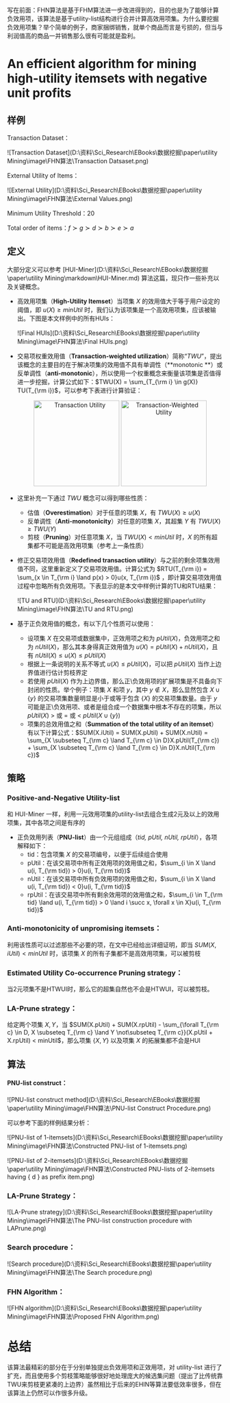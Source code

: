写在前面：FHN算法是基于FHM算法进一步改进得到的，目的也是为了能够计算负效用项，该算法是基于utility-list结构进行合并计算高效用项集。为什么要挖掘负效用项集？举个简单的例子，商家捆绑销售，就单个商品而言是亏损的，但当与利润值高的商品一并销售那么很有可能就是盈利。

# An efficient algorithm for mining high-utility itemsets with negative unit profits

## 样例

Transaction Dataset：

![Transaction Dataset](D:\资料\Sci_Research\EBooks\数据挖掘\paper\utility Mining\image\FHN算法\Transaction Datsaset.png)

External Utility of Items：

![External Utility](D:\资料\Sci_Research\EBooks\数据挖掘\paper\utility Mining\image\FHN算法\External Values.png)

Minimum Utility Threshold：20

Total order of items：$f \succ g \succ d \succ b \succ e \succ a$

## 定义

大部分定义可以参考 [HUI-Miner](D:\资料\Sci_Research\EBooks\数据挖掘\paper\utility Mining\markdown\HUI-Miner.md) 算法这篇，现只作一些补充以及关键概念。

+ 高效用项集（**High-Utility Itemset**）当项集 $X$ 的效用值大于等于用户设定的阈值，即 $u(X) \ge minUtil$ 时，我们认为该项集是一个高效用项集，应该被输出。下图是本文样例中的所有HUIs：

  ![Final HUIs](D:\资料\Sci_Research\EBooks\数据挖掘\paper\utility Mining\image\FHN算法\Final HUIs.png)

+ 交易项权重效用值（**Transaction-weighted utilization**）简称“_TWU_”，提出该概念的主要目的在于解决项集的效用值不具有单调性（**monotonic **）或反单调性（**anti-monotonic**），所以使用一个权重概念来衡量该项集是否值得进一步挖掘，计算公式如下：$TWU(X) = \sum_{T_{\rm i} \in g(X)} TU(T_{\rm i})$，可以参考下表进行计算验证：

  <center calss="half">
      <img src="D:\资料\Sci_Research\EBooks\数据挖掘\paper\utility Mining\image\FHN算法\TU.png" width=200 alt="Transaction Utility"/>
      <img src="D:\资料\Sci_Research\EBooks\数据挖掘\paper\utility Mining\image\FHN算法\TWU.png" width=200 alt="Transaction-Weighted Utility"/>
  </center>

+ 这里补充一下通过 $TWU$ 概念可以得到哪些性质：

  - 估值（**Overestimation**）对于任意的项集 $X$，有 $TWU(X) \ge u(X)$
  - 反单调性（**Anti-monotonicity**）对任意的项集 $X$，其超集 $Y$ 有 $TWU(X) \ge TWU(Y)$
  - 剪枝（**Pruning**）对任意项集 $X$，当 $TWU(X) < minUtil$ 时，$X$ 的所有超集都不可能是高效用项集（参考上一条性质）

+ 修正交易项效用值（**Redefined transaction utility**）与之前的剩余项集效用值不同，这里重新定义了交易项效用值。计算公式为 $RTU(T_{\rm i}) = \sum_{x \in T_{\rm i} \land p(x) > 0}u(x, T_{\rm i})$ ，即计算交易项效用值过程中忽略所有负效用项。下表显示的是本文中样例计算的TU和RTU结果：

  ![TU and RTU](D:\资料\Sci_Research\EBooks\数据挖掘\paper\utility Mining\image\FHN算法\TU and RTU.png)

+ 基于正负效用值的概念，有以下几个性质可以使用：

  - 设项集 $X$ 在交易项或数据集中，正效用项之和为 $pUtil(X)$，负效用项之和为 $nUtil(X)$，那么其本身得真正效用值为 $u(X) = pUtil(X) + nUtil(X)$，且有 $nUtil(X) \le u(X) \le pUtil(X)$
  - 根据上一条说明的关系不等式 $u(X) \le pUtil(X)$，可以把 $pUtil(X)$ 当作上边界值进行估计剪枝界定
  - 若使用 $pUtil(X)$ 作为上边界值，那么正\负效用项的扩展项集是不具备向下封闭的性质。举个例子：项集 $X$ 和项 $y$，其中 $y \notin X$，那么显然包含 $X \cup \{y\}$ 的交易项集数量明显是小于或等于包含 $\{X\}$ 的交易项集数量。由于 $y$ 可能是正\负效用项、或者是组合成一个数据集中根本不存在的项集，所以 $pUtil(X)$ > 或 = 或 < $pUtil(X \cup \{y\})$
  - 项集的总效用值之和（**Summation of the total utility of an itemset**）有以下计算公式：$SUM(X.iUtil) = SUM(X.pUtil) + SUM(X.nUtil) = \sum_{X \subseteq T_{\rm c} \land T_{\rm c} \in D}X.pUtil(T_{\rm c}) + \sum_{X \subseteq T_{\rm c} \land T_{\rm c} \in D}X.nUtil(T_{\rm c})$

## 策略

### Positive-and-Negative Utility-list

和 HUI-Miner 一样，利用一元效用项集的utility-list去组合生成2元及以上的效用项集，其中各项之间是有序的

+ 正负效用列表（**PNU-list**）由一个元组组成（_tid, pUtil, nUtil, rpUtil_），各项解释如下：
  - tid：包含项集 $X$ 的交易项编号，以便于后续组合使用
  - pUtil：在该交易项中所有正效用项的效用值之和，$\sum_{i \in X \land u(i, T_{\rm tid}) > 0}u(i, T_{\rm tid})$
  - nUtil：在该交易项中所有负效用项的效用值之和，$\sum_{i \in X \land u(i, T_{\rm tid}) < 0}u(i, T_{\rm tid})$
  - rpUtil：在该交易项中所有剩余效用项的效用值之和，$\sum_{i \in T_{\rm tid} \land u(i, T_{\rm tid}) > 0 \land i \succ x, \forall x \in X}u(i, T_{\rm tid})$

### Anti-monotonicity of unpromising itemsets：

利用该性质可以过滤那些不必要的项，在文中已经给出详细证明，即当 $SUM(X, iUtil) < minUtil$ 时，该项集 $X$ 的所有子集都不是高效用项集，可以被剪枝

### Estimated Utility Co-occurrence Pruning strategy：

当2元项集不是HTWUI时，那么它的超集自然也不会是HTWUI，可以被剪枝。

### LA-Prune strategy：

给定两个项集 $X, \, Y$，当 $SUM(X.pUtil) + SUM(X.rpUtil) - \sum_{\forall T_{\rm c} \in D, X \subseteq T_{\rm c} \land Y \not\subseteq T_{\rm c}}(X.pUtil + X.rpUtil) < minUtil$，那么项集 $\{X, \, Y\}$ 以及项集 $X$ 的拓展集都不会是HUI

## 算法

#### PNU-list construct：

![PNU-list construct method](D:\资料\Sci_Research\EBooks\数据挖掘\paper\utility Mining\image\FHN算法\PNU-list Construct Procedure.png)

可以参考下面的样例结果分析：

![PNU-list of 1-itemsets](D:\资料\Sci_Research\EBooks\数据挖掘\paper\utility Mining\image\FHN算法\Constructed PNU-list of 1-itemsets.png)

![PNU-list of 2-itemsets](D:\资料\Sci_Research\EBooks\数据挖掘\paper\utility Mining\image\FHN算法\Constructed PNU-lists of 2-itemsets having { d } as prefix item.png)

### LA-Prune Strategy：

![LA-Prune strategy](D:\资料\Sci_Research\EBooks\数据挖掘\paper\utility Mining\image\FHN算法\The PNU-list construction procedure with LAPrune.png)

### Search procedure：

![Search procedure](D:\资料\Sci_Research\EBooks\数据挖掘\paper\utility Mining\image\FHN算法\The Search procedure.png)

### FHN Algorithm：

![FHN algorithm](D:\资料\Sci_Research\EBooks\数据挖掘\paper\utility Mining\image\FHN算法\Proposed FHN Algorithm.png)

# 总结

该算法最精彩的部分在于分别单独提出负效用项和正效用项，对 utility-list 进行了扩充，而且使用多个剪枝策略能够很好地处理庞大的候选集问题（提出了比传统靠TWU来剪枝更紧凑的上边界）虽然相比于后来的EHIN等算法要低效率很多，但在该算法上仍然可以作很多升级。